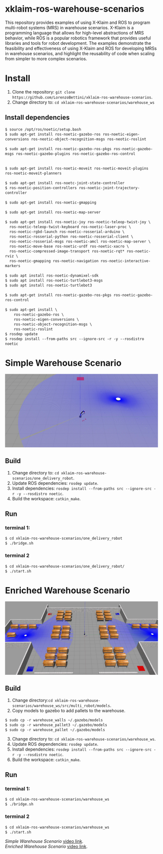 # xklaim-ros-warehouse-scenarios

This repository provides examples of using X-Klaim and ROS to program multi-robot systems (MRS) in warehouse scenarios. X-Klaim is a programming language that allows for high-level abstractions of MRS behavior, while ROS is a popular robotics framework that provides useful libraries and tools for robot development. The examples demonstrate the feasibility and effectiveness of using X-Klaim and ROS for developing MRSs in warehouse scenarios, and highlight the reusability of code when scaling from simpler to more complex scenarios.


# Install


1. Clone the repository: `git clone https://github.com/LorenzoBettini/xklaim-ros-warehouse-scenarios`.
2. Change directory to: `cd xklaim-ros-warehouse-scenarios/warehouse_ws`

## Install dependencies
```
$ source /opt/ros/noetic/setup.bash 
$ sudo apt-get install ros-noetic-gazebo-ros ros-noetic-eigen-conversions ros-neotic-object-recognition-msgs ros-neotic-roslint

$ sudo apt-get install ros-noetic-gazebo-ros-pkgs ros-noetic-gazebo-msgs ros-noetic-gazebo-plugins ros-noetic-gazebo-ros-control


$ sudo apt-get install ros-noetic-moveit ros-noetic-moveit-plugins ros-noetic-moveit-planners

$ sudo apt-get install ros-noetc-joint-state-controller
$ ros-noetic-position-controllers ros-noetic-joint-trajectory-controller

$ sudo apt-get install ros-noetic-gmapping

$ sudo apt-get install ros-noetic-map-server

$ sudo apt-get install ros-noetic-joy ros-noetic-teleop-twist-joy \
  ros-noetic-teleop-twist-keyboard ros-noetic-laser-proc \
  ros-noetic-rgbd-launch ros-noetic-rosserial-arduino \
  ros-noetic-rosserial-python ros-noetic-rosserial-client \
  ros-noetic-rosserial-msgs ros-noetic-amcl ros-noetic-map-server \
  ros-noetic-move-base ros-noetic-urdf ros-noetic-xacro \
  ros-noetic-compressed-image-transport ros-noetic-rqt* ros-noetic-rviz \
  ros-noetic-gmapping ros-noetic-navigation ros-noetic-interactive-markers
  
$ sudo apt install ros-noetic-dynamixel-sdk
$ sudo apt install ros-noetic-turtlebot3-msgs
$ sudo apt install ros-noetic-turtlebot3  

$ sudo apt-get install ros-noetic-gazebo-ros-pkgs ros-noetic-gazebo-ros-control

$ sudo apt-get install \
    ros-noetic-gazebo-ros \
    ros-noetic-eigen-conversions \
    ros-noetic-object-recognition-msgs \
    ros-noetic-roslint
$ rosdep update
$ rosdep install --from-paths src --ignore-src -r -y --rosdistro noetic    
```
# Simple Warehouse Scenario
![Alt text](https://github.com/LorenzoBettini/xklaim-ros-warehouse-scenarios/blob/master/one_delivery_robot/SimpleWarehouse.jpg "Simple Warehouse")
## Build 

1. Change directory to: `cd xklaim-ros-warehouse-scenarios/one_delivery_robot`.
2. Update ROS dependencies: `rosdep update`.
3. Install dependencies: `rosdep install --from-paths src --ignore-src -r -y --rosdistro noetic`.
4. Build the workspace: `catkin_make`.

## Run 
### terminal 1: 

```
$ cd xklaim-ros-warehouse-scenarios/one_delivery_robot
$ ./bridge.sh
```
### terminal 2

```
$ cd xklaim-ros-warehouse-scenarios/one_delivery_robot/
$ ./start.sh
```
# Enriched Warehouse Scenario
![Alt text](https://github.com/LorenzoBettini/xklaim-ros-warehouse-scenarios/blob/master/warehouse_ws/EnrichedWarehouse.jpg "Enriched Warehouse")
## Build 
1. Change directory:`cd xklaim-ros-warehouse-scenarios/warehouse_ws/src/multi_robot/models`.
2. Copy models to gazebo to add pallets to the warehouse.
```
$ sudo cp -r warehouse_walls ~/.gazebo/models
$ sudo cp -r warehouse_pallet3 ~/.gazebo/models
$ sudo cp -r warehouse_pallet ~/.gazebo/models
```
3. Change directory to: `cd xklaim-ros-warehouse-scenarios/warehouse_ws`.
4. Update ROS dependencies: `rosdep update`.
5. Install dependencies: `rosdep install --from-paths src --ignore-src -r -y --rosdistro noetic`.
6. Build the workspace: `catkin_make`.


## Run 
### terminal 1: 

```
$ cd xklaim-ros-warehouse-scenarios/warehouse_ws
$ ./bridge.sh

```
### terminal 2

```
$ cd xklaim-ros-warehouse-scenarios/warehouse_ws
$ ./start.sh
```


*Simple Warehouse Scenario* [video link](https://www.youtube.com/watch?v=2RDD93x1bGM).<br>
*Enriched Warehouse Scenario* [video link](https://www.youtube.com/watch?v=lTS2582fciU&t=46s).
